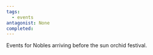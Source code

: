 ```yaml
---
tags:
  - events
antagonist: None
completed:
---
```

Events for Nobles arriving before the sun orchid festival.
